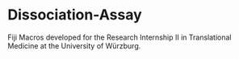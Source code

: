 # Dissociation-Assay
Fiji Macros developed for the Research Internship II in Translational Medicine at the University of Würzburg.

